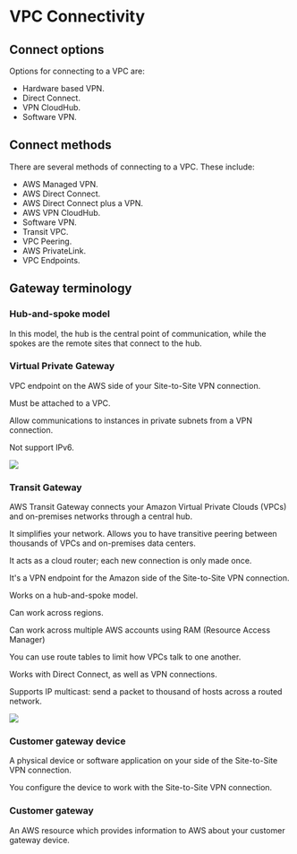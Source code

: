# VPC Connectivity

## Connect options

Options for connecting to a VPC are:
- Hardware based VPN.
- Direct Connect.
- VPN CloudHub.
- Software VPN.


## Connect methods

There are several methods of connecting to a VPC. These include:

- AWS Managed VPN.
- AWS Direct Connect.
- AWS Direct Connect plus a VPN.
- AWS VPN CloudHub.
- Software VPN.
- Transit VPC.
- VPC Peering.
- AWS PrivateLink.
- VPC Endpoints.


## Gateway terminology

### Hub-and-spoke model

In this model, the hub is the central point of communication, while the spokes are the remote sites that connect to the hub.


### Virtual Private Gateway

VPC endpoint on the AWS side of your Site-to-Site VPN connection.

Must be attached to a VPC.

Allow communications to instances in private subnets from a VPN connection.

Not support IPv6.

![](https://docs.aws.amazon.com/images/vpn/latest/s2svpn/images/vpn-how-it-works-vgw.png)


### Transit Gateway

AWS Transit Gateway connects your Amazon Virtual Private Clouds (VPCs) and on-premises networks through a central hub.

It simplifies your network. Allows you to have transitive peering between thousands of VPCs and on-premises data centers.

It acts as a cloud router; each new connection is only made once.

It's a VPN endpoint for the Amazon side of the Site-to-Site VPN connection.

Works on a hub-and-spoke model.

Can work across regions.

Can work across multiple AWS accounts using RAM (Resource Access Manager)

You can use route tables to limit how VPCs talk to one another.

Works with Direct Connect, as well as VPN connections.

Supports IP multicast: send a packet to thousand of hosts across a routed network.

![](https://docs.aws.amazon.com/images/vpn/latest/s2svpn/images/vpn-how-it-works-tgw.png)


### Customer gateway device

A physical device or software application on your side of the Site-to-Site VPN connection.

You configure the device to work with the Site-to-Site VPN connection.


### Customer gateway

An AWS resource which provides information to AWS about your customer gateway device.
